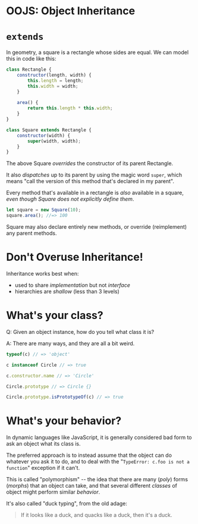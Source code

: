 # OOJS: Object Inheritance

# `extends`

<!-- NOTE: this slide is probably way too dense and should be broken up into a few slides -->

In geometry, a square is a rectangle whose sides are equal. We can model this in code like this:

```js
class Rectangle {
    constructor(length, width) {
        this.length = length;
        this.width = width;
    }
    
    area() {
        return this.length * this.width;
    }
}

class Square extends Rectangle {
    constructor(width) {
        super(width, width);
    }
}
```

The above Square *overrides* the constructor of its parent Rectangle.

It also *dispatches* up to its parent by using the magic word `super`, which means "call the version of this method that's declared in my parent".

Every method that's available in a rectangle is *also* available in a square, *even though Square does not explicitly define them*.

```javascript
let square = new Square(10);
square.area(); //=> 100
```

Square may also declare entirely new methods, or override (reimplement) any parent methods.

# Don't Overuse Inheritance!

Inheritance works best when: 

* used to share *implementation* but not *interface*
* hierarchies are *shallow* (less than 3 levels)

# What's your class?

Q: Given an object instance, how do you tell what class it is?

A: There are many ways, and they are all a bit weird.

```js
typeof(c) // => 'object'

c instanceof Circle // => true

c.constructor.name // => 'Circle'

Circle.prototype // => Circle {}

Circle.prototype.isPrototypeOf(c) // => true
```

# What's your behavior?

In dynamic languages like JavaScript, it is generally considered bad form to ask an object what its class is.

The preferred approach is to instead assume that the object can do whatever you ask it to do, and to deal with the "`TypeError: c.foo is not a function`" exception if it can't.

This is called "polymorphism" -- the idea that there are many (*poly*) forms (*morphs*) that an object can take, and that several different *classes* of object might perform similar *behavior*.
 
It's also called "duck typing", from the old adage:

> If it looks like a duck, and quacks like a duck, then it's a duck.

 